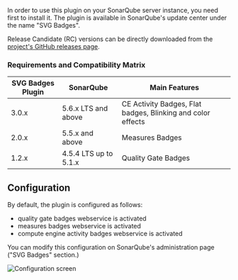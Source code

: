 In order to use this plugin on your SonarQube server instance, you need first to install it. The plugin is available in SonarQube's update center under the name "SVG Badges". 

Release Candidate (RC) versions can be directly downloaded from the [project's GitHub releases page](https://github.com/QualInsight/qualinsight-plugins-sonarqube-badges/releases).

### Requirements and Compatibility Matrix

| SVG Badges Plugin | SonarQube             | Main Features                                               |
|-------------------|-----------------------|-------------------------------------------------------------| 
| 3.0.x             | 5.6.x LTS and above   | CE Activity Badges, Flat badges, Blinking and color effects |
| 2.0.x             | 5.5.x and above       | Measures Badges                                             |
| 1.2.x             | 4.5.4 LTS up to 5.1.x | Quality Gate Badges                                         |

## Configuration

By default, the plugin is configured as follows: 

* quality gate badges webservice is activated 
* measures badges webservice is activated 
* compute engine activity badges webservice is activated 

You can modify this configuration on SonarQube's administration page ("SVG Badges" section.)

![Configuration screen](images/configuration.png)
